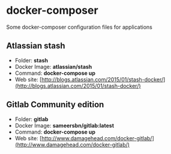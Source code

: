 # docker-composer
Some docker-composer configuration files for applications


## Atlassian stash
- Folder: **stash**
- Docker Image: **atlassian/stash**
- Command: **docker-compose up**  
- Web site: [http://blogs.atlassian.com/2015/01/stash-docker/](http://blogs.atlassian.com/2015/01/stash-docker/)

## Gitlab Community edition
- Folder: **gitlab**
- Docker Image: **sameersbn/gitlab:latest**
- Command: **docker-compose up**
- Web site: [http://www.damagehead.com/docker-gitlab/](http://www.damagehead.com/docker-gitlab/)

